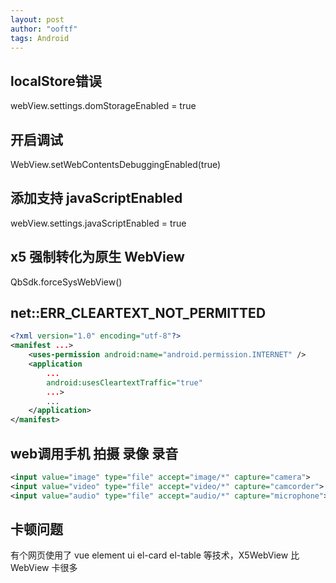```yaml
---
layout: post
author: "ooftf"
tags: Android
---
```


##  localStore错误
webView.settings.domStorageEnabled = true


## 开启调试
WebView.setWebContentsDebuggingEnabled(true)
## 添加支持 javaScriptEnabled
webView.settings.javaScriptEnabled = true

## x5 强制转化为原生 WebView
QbSdk.forceSysWebView()
## net::ERR_CLEARTEXT_NOT_PERMITTED
```xml
<?xml version="1.0" encoding="utf-8"?>
<manifest ...>
    <uses-permission android:name="android.permission.INTERNET" />
    <application
        ...
        android:usesCleartextTraffic="true"
        ...>
        ...
    </application>
</manifest>
```
## web调用手机 拍摄 录像 录音
```xml
<input value="image" type="file" accept="image/*" capture="camera">
<input value="video" type="file" accept="video/*" capture="camcorder">
<input value="audio" type="file" accept="audio/*" capture="microphone">
```
## 卡顿问题
有个网页使用了 vue element ui  el-card el-table 等技术，X5WebView 比 WebView 卡很多
